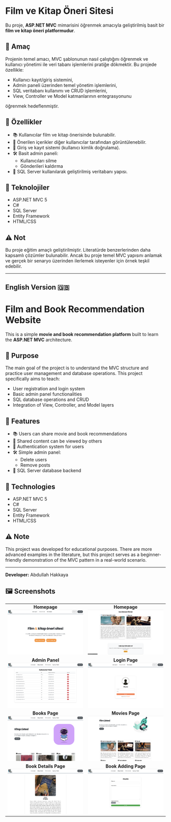 # Film ve Kitap Öneri Sitesi

Bu proje, **ASP.NET MVC** mimarisini öğrenmek amacıyla geliştirilmiş basit bir **film ve kitap öneri platformudur**.

## 🎯 Amaç

Projenin temel amacı, MVC şablonunun nasıl çalıştığını öğrenmek ve kullanıcı yönetimi ile veri tabanı işlemlerini pratiğe dökmektir. Bu projede özellikle:

- Kullanıcı kayıt/giriş sistemini,
- Admin paneli üzerinden temel yönetim işlemlerini,
- SQL veritabanı kullanımı ve CRUD işlemlerini,
- View, Controller ve Model katmanlarının entegrasyonunu

öğrenmek hedeflenmiştir.

## 🔧 Özellikler

- 📚 Kullanıcılar film ve kitap önerisinde bulunabilir.
- 👀 Önerilen içerikler diğer kullanıcılar tarafından görüntülenebilir.
- 🔐 Giriş ve kayıt sistemi (kullanıcı kimlik doğrulama).
- 🛠️ Basit admin paneli:
  - Kullanıcıları silme
  - Gönderileri kaldırma
- 💾 SQL Server kullanılarak geliştirilmiş veritabanı yapısı.

## 🧱 Teknolojiler

- ASP.NET MVC 5
- C#
- SQL Server
- Entity Framework
- HTML/CSS

## ⚠️ Not

Bu proje eğitim amaçlı geliştirilmiştir. Literatürde benzerlerinden daha kapsamlı çözümler bulunabilir. Ancak bu proje temel MVC yapısını anlamak ve gerçek bir senaryo üzerinden ilerlemek isteyenler için örnek teşkil edebilir.

---

## English Version 🇬🇧

# Film and Book Recommendation Website

This is a simple **movie and book recommendation platform** built to learn the **ASP.NET MVC** architecture.

## 🎯 Purpose

The main goal of the project is to understand the MVC structure and practice user management and database operations. This project specifically aims to teach:

- User registration and login system
- Basic admin panel functionalities
- SQL database operations and CRUD
- Integration of View, Controller, and Model layers

## 🔧 Features

- 📚 Users can share movie and book recommendations
- 👀 Shared content can be viewed by others
- 🔐 Authentication system for users
- 🛠️ Simple admin panel:
  - Delete users
  - Remove posts
- 💾 SQL Server database backend

## 🧱 Technologies

- ASP.NET MVC 5
- C#
- SQL Server
- Entity Framework
- HTML/CSS

## ⚠️ Note

This project was developed for educational purposes. There are more advanced examples in the literature, but this project serves as a beginner-friendly demonstration of the MVC pattern in a real-world scenario.

---

**Developer:** Abdullah Hakkaya

## 🖼️ Screenshots

<table>
  <tr>
    <td align="center">
      <strong>Homepage</strong><br>
      <img src="ScreenshotsForGitHub/home.png" max-width="600"/>
    </td>
    <td align="center">
      <strong>Homepage</strong><br>
      <img src="ScreenshotsForGitHub/home2.png" max-width="600"/>
    </td>
  </tr>
  <tr>
    <td align="center">
      <strong>Admin Panel</strong><br>
      <img src="ScreenshotsForGitHub/panel.png" max-width="600"/>
    </td>
    <td align="center">
      <strong>Login Page</strong><br>
      <img src="ScreenshotsForGitHub/login.png" max-width="600"/>
    </td>
  </tr>
  <tr>
    <td align="center">
      <strong>Books Page</strong><br>
      <img src="ScreenshotsForGitHub/books.png" max-width="600"/>
    </td>
    <td align="center">
      <strong>Movies Page</strong><br>
      <img src="ScreenshotsForGitHub/movies.png" max-width="600"/>
    </td>
  </tr>
  <tr>
    <td align="center">
      <strong>Book Details Page</strong><br>
      <img src="ScreenshotsForGitHub/bookDetails.png" max-width="600"/>
    </td>
    <td align="center">
      <strong>Book Adding Page</strong><br>
      <img src="ScreenshotsForGitHub/addBook.png" max-width="600"/>
    </td>
  </tr>
</table>
